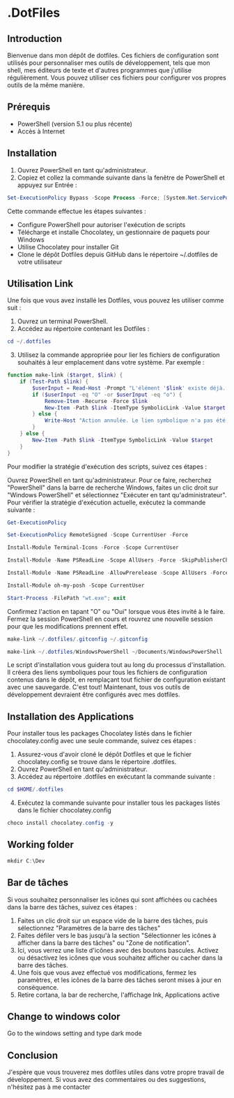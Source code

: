 # .DotFiles
## Introduction
Bienvenue dans mon dépôt de dotfiles. Ces fichiers de configuration sont utilisés pour personnaliser mes outils de développement, tels que mon shell, mes éditeurs de texte et d'autres programmes que j'utilise régulièrement. Vous pouvez utiliser ces fichiers pour configurer vos propres outils de la même manière.

## Prérequis
* PowerShell (version 5.1 ou plus récente)
* Accès à Internet
## Installation
1. Ouvrez PowerShell en tant qu'administrateur.
1. Copiez et collez la commande suivante dans la fenêtre de PowerShell et appuyez sur Entrée :
```powershell
Set-ExecutionPolicy Bypass -Scope Process -Force; [System.Net.ServicePointManager]::SecurityProtocol = [System.Net.SecurityProtocolType]::Tls12; iex ((New-Object System.Net.WebClient).DownloadString('https://community.chocolatey.org/install.ps1')) ; SET "PATH=%PATH%;%ALLUSERSPROFILE%\chocolatey\bin" ; refreshenv ; choco install git -y; git clone https://github.com/KevinDoremy/Dotfiles.git $HOME/.dotfiles 
```
Cette commande effectue les étapes suivantes :

* Configure PowerShell pour autoriser l'exécution de scripts
* Télécharge et installe Chocolatey, un gestionnaire de paquets pour Windows
* Utilise Chocolatey pour installer Git
* Clone le dépôt Dotfiles depuis GitHub dans le répertoire ~/.dotfiles de votre utilisateur
## Utilisation Link
Une fois que vous avez installé les Dotfiles, vous pouvez les utiliser comme suit :

1. Ouvrez un terminal PowerShell.
2. Accédez au répertoire contenant les Dotfiles :
```powershell
cd ~/.dotfiles
```
3. Utilisez la commande appropriée pour lier les fichiers de configuration souhaités à leur emplacement dans votre système. Par exemple :
```powershell 
function make-link ($target, $link) {
    if (Test-Path $link) {
        $userInput = Read-Host -Prompt "L'élément '$link' existe déjà. Voulez-vous le remplacer ? (O/N)"
        if ($userInput -eq "O" -or $userInput -eq "o") {
            Remove-Item -Recurse -Force $link
            New-Item -Path $link -ItemType SymbolicLink -Value $target
        } else {
            Write-Host "Action annulée. Le lien symbolique n'a pas été créé."
        }
    } else {
        New-Item -Path $link -ItemType SymbolicLink -Value $target
    }
}
```
Pour modifier la stratégie d'exécution des scripts, suivez ces étapes :

Ouvrez PowerShell en tant qu'administrateur. Pour ce faire, recherchez "PowerShell" dans la barre de recherche Windows, faites un clic droit sur "Windows PowerShell" et sélectionnez "Exécuter en tant qu'administrateur".
Pour vérifier la stratégie d'exécution actuelle, exécutez la commande suivante :


```powershell
Get-ExecutionPolicy
```
```powershell
Set-ExecutionPolicy RemoteSigned -Scope CurrentUser -Force
```
```powershell
Install-Module Terminal-Icons -Force -Scope CurrentUser
```
```powershell
Install-Module -Name PSReadLine -Scope AllUsers -Force -SkipPublisherCheck
```
```powershell
Install-Module -Name PSReadLine -AllowPrerelease -Scope AllUsers -Force -SkipPublisherCheck
```
```powershell
Install-Module oh-my-posh -Scope CurrentUser
```
```powershell
Start-Process -FilePath "wt.exe"; exit
```


Confirmez l'action en tapant "O" ou "Oui" lorsque vous êtes invité à le faire.
Fermez la session PowerShell en cours et rouvrez une nouvelle session pour que les modifications prennent effet.



```powershell
make-link ~/.dotfiles/.gitconfig ~/.gitconfig
```
```powershell
make-link ~/.dotfiles/WindowsPowerShell ~/Documents/WindowsPowerShell
```
Le script d'installation vous guidera tout au long du processus d'installation. Il créera des liens symboliques pour tous les fichiers de configuration contenus dans le dépôt, en remplaçant tout fichier de configuration existant avec une sauvegarde.
C'est tout! Maintenant, tous vos outils de développement devraient être configurés avec mes dotfiles.

## Installation des Applications
Pour installer tous les packages Chocolatey listés dans le fichier chocolatey.config avec une seule commande, suivez ces étapes :

1. Assurez-vous d'avoir cloné le dépôt Dotfiles et que le fichier chocolatey.config se trouve dans le répertoire .dotfiles.
2. Ouvrez PowerShell en tant qu'administrateur.
3. Accédez au répertoire .dotfiles en exécutant la commande suivante :
```powershell
cd $HOME/.dotfiles
```
4. Exécutez la commande suivante pour installer tous les packages listés dans le fichier chocolatey.config 
```powershell
choco install chocolatey.config -y
```

## Working folder 
```powershell
mkdir C:\Dev
```

## Bar de tâches
Si vous souhaitez personnaliser les icônes qui sont affichées ou cachées dans la barre des tâches, suivez ces étapes :

1. Faites un clic droit sur un espace vide de la barre des tâches, puis sélectionnez "Paramètres de la barre des tâches"
2. Faites défiler vers le bas jusqu'à la section "Sélectionner les icônes à afficher dans la barre des tâches" ou "Zone de notification".
3. Ici, vous verrez une liste d'icônes avec des boutons bascules. Activez ou désactivez les icônes que vous souhaitez afficher ou cacher dans la barre des tâches.
4. Une fois que vous avez effectué vos modifications, fermez les paramètres, et les icônes de la barre des tâches seront mises à jour en conséquence.
1. Retire cortana, la bar de recherche, l'affichage Ink, Applications active 

## Change to windows color

Go to the windows setting and type dark mode


## Conclusion
J'espère que vous trouverez mes dotfiles utiles dans votre propre travail de développement. Si vous avez des commentaires ou des suggestions, n'hésitez pas à me contacter
